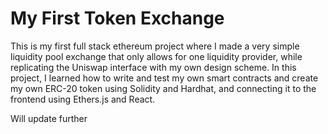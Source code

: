 # My First Token Exchange
This is my first full stack ethereum project where I made a very simple liquidity pool exchange 
that only allows for one liquidity provider, while replicating the Uniswap interface with my own
design scheme. In this project, I learned how to write and test my own smart contracts and create my
own ERC-20 token using Solidity and Hardhat, and connecting it to the frontend using Ethers.js and React.

Will update further


